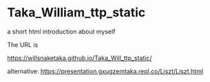 # Taka_William_ttp_static
a short html introduction about myself

The URL is 

https://willsnaketaka.github.io/Taka_Will_ttp_static/

alternative:
https://presentation.gxugzemtaka.repl.co/Liszt/Liszt.html
